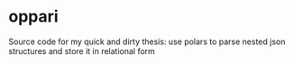 # oppari
Source code for my quick and dirty thesis: use polars to parse nested json structures and store it in relational form

